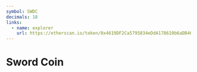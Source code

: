 ```yaml
---
symbol: SWDC
decimals: 18
links:
  - name: explorer
    url: https://etherscan.io/token/0x4619DF2Ca5795834eDdA178610b6aDB46ACF47A9
---
```


# Sword Coin

